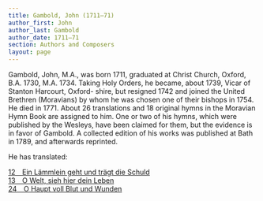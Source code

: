 ```yaml
---
title: Gambold, John (1711–71)
author_first: John
author_last: Gambold
author_date: 1711–71
section: Authors and Composers
layout: page
---
```


Gambold, John, M.A., was born 1711, graduated at Christ Church, Oxford, B.A. 1730, M.A. 1734. Taking Holy Orders, he became, about 1739, Vicar of Stanton Harcourt, Oxford- shire, but resigned 1742 and joined the United Brethren (Moravians) by whom he was chosen one of their bishops in 1754. He died in 1771. About 26 translations and 18 original hymns in the Moravian Hymn Book are assigned to him. One or two of his hymns, which were published by the Wesleys, have been claimed for them, but the evidence is in favor of Gambold. A collected edition of his works was published at Bath in 1789, and afterwards reprinted. 

He has translated:   

[12&emsp;Ein Lämmlein geht und trägt die Schuld](/hymns/012)  
[13&emsp;O Welt, sieh hier dein Leben](/hymns/013)  
[24&emsp;O Haupt voll Blut und Wunden](/hymns/024)  
